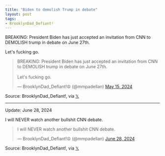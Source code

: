 ```yaml
---
title: "Biden to demolish Trump in debate"
layout: post
tags:
- BrooklynDad_Defiant!
---
```


BREAKING: President Biden has just accepted an invitation from CNN to DEMOLISH trump in debate on June 27th.

Let's fucking go.

<blockquote class="twitter-tweet"><p lang="en" dir="ltr">BREAKING: President Biden has just accepted an invitation from CNN to DEMOLISH trump in debate on June 27th.<br><br>Let&#39;s fucking go.</p>&mdash; BrooklynDad_Defiant!☮️ (@mmpadellan) <a href="https://twitter.com/mmpadellan/status/1790752030291575183?ref_src=twsrc%5Etfw">May 15, 2024</a></blockquote>

Source: BrooklynDad_Defiant!, via [𝕏](https://x.com)

---

Update: June 28, 2024

I will NEVER watch another bullshit CNN debate.

<blockquote class="twitter-tweet"><p lang="en" dir="ltr">I will NEVER watch another bullshit CNN debate.</p>&mdash; BrooklynDad_Defiant!☮️ (@mmpadellan) <a href="https://twitter.com/mmpadellan/status/1806544985635872930?ref_src=twsrc%5Etfw">June 28, 2024</a></blockquote>

Source: BrooklynDad_Defiant!, via [𝕏](https://x.com)

<script async src="https://platform.twitter.com/widgets.js" charset="utf-8"></script>
